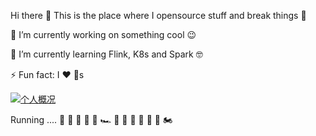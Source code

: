 Hi there 🥳
This is the place where I opensource stuff and break things 🤣

🔭 I’m currently working on something cool 😉

🌱 I’m currently learning Flink, K8s and Spark 🤓

⚡ Fun fact: I ❤️ 🐶s

<a href="https://github.com/BradyYue" target="_blank">   
  <img src="https://github-readme-stats.vercel.app/api?username=BradyYue&show_icons=true&theme=tokyonight&count_private=true" alt="个人概况">
</a>

Running .... 🚗  🚕  🚙  🚌  🚎  🏎  🚓  🚐  🚚  🚛  🚜  🛴  🏍
